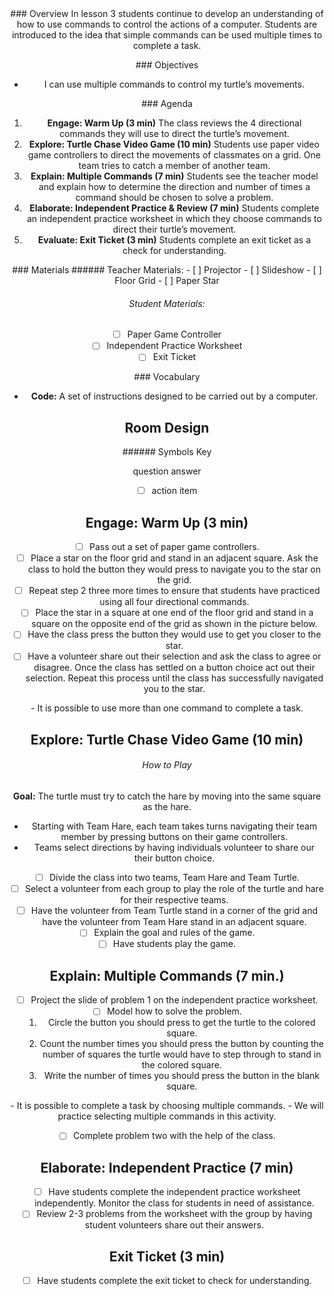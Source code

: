 <header class='header' title='Lesson 3' subtitle='turtleMove Part II'/>


<notable>
<iconp src='/icons/activity.png'>### Overview</iconp>
In lesson 3 students continue to develop an understanding of how to use commands to control the actions of a computer. Students are introduced to the idea that simple commands can be used multiple times to complete a task.

<iconp src='/icons/objectives.png'>### Objectives</iconp>

- I can use multiple commands to control my turtle’s movements.

<iconp src='/icons/agenda.png'>### Agenda</iconp>

1. **Engage: Warm Up (3 min)** The class reviews the 4 directional commands they will use to direct the turtle’s movement.
1. **Explore: Turtle Chase Video Game (10 min)** Students use paper video game controllers to direct the movements of classmates on a grid. One team tries to catch a member of another team.
1. **Explain: Multiple Commands (7 min)** Students see the teacher model and explain how to determine the direction and number of times a command should be chosen to solve a problem.
1. **Elaborate: Independent Practice & Review (7 min)** Students complete an independent practice worksheet in which they choose commands to direct their turtle’s movement.
1. **Evaluate: Exit Ticket (3 min)** Students complete an exit ticket as a check for understanding.

<note>
<iconp src='/icons/materials.png'>### Materials</iconp>
###### Teacher Materials:
- [ ] Projector
- [ ] Slideshow
- [ ] Floor Grid
- [ ] Paper Star

###### Student Materials:
- [ ] Paper Game Controller
- [ ] Independent Practice Worksheet
- [ ] Exit Ticket

<iconp src='/icons/vocab.png'>### Vocabulary</iconp>

- **Code:** A set of instructions designed to be carried out by a computer.

</note>

<pagebreak/>

## Room Design

<note borderLeft='2px solid green' mt='2em'>
###### Symbols Key

<iconp ml='1.65em' type='question'>question</iconp>
<iconp ml='1.65em' type='answer'>answer</iconp>
- [ ] action item
</note>

<pagebreak/>


## Engage: Warm Up (3 min)

- [ ] Pass out a set of paper game controllers.
- [ ] Place a star on the floor grid and stand in an adjacent square. Ask the class to hold the button they would press to navigate you to the star on the grid.
- [ ] Repeat step 2 three more times to ensure that students have practiced using all four directional commands.
- [ ] Place the star in a square at one end of the floor grid and stand in a square on the opposite end of the grid as shown in the picture below.
- [ ] Have the class press the button they would use to get you closer to the star. 
- [ ] Have a volunteer share out their selection and ask the class to agree or disagree. Once the class has settled on a button choice act out their selection. Repeat this process until the class has successfully navigated you to the star.

<note type='key' title='Key Points'>
- It is possible to use more than one command to complete a task. 
</note>


## Explore: Turtle Chase Video Game (10 min)

###### How to Play
**Goal:** The turtle must try to catch the hare by moving into the same square as the hare.
- Starting with Team Hare, each team takes turns navigating their team member by pressing buttons on their game controllers.
- Teams select directions by having individuals volunteer to share our their button choice.

- [ ] Divide the class into two teams, Team Hare and Team Turtle.
- [ ] Select a volunteer from each group to play the role of the turtle and hare for their respective teams.
- [ ] Have the volunteer from Team Turtle stand in a corner of the grid and have the volunteer from Team Hare stand in an adjacent square.
- [ ] Explain the goal and rules of the game.
- [ ] Have students play the game.

## Explain: Multiple Commands (7 min.)

- [ ] Project the slide of problem 1 on the independent practice worksheet.
- [ ] Model how to solve the problem.
   1. Circle the button you should press to get the turtle to the colored square.
   1. Count the number times you should press the button by counting the number of squares the turtle would have to step through to stand in the colored square.
   1. Write the number of times you should press the button in the blank square.

<note type='key' title='Key Points'>
- It is possible to complete a task by choosing multiple commands.
- We will practice selecting multiple commands in this activity.
</note>

- [ ] Complete problem two with the help of the class.


## Elaborate: Independent Practice (7 min)

- [ ] Have students complete the independent practice worksheet independently. Monitor the class for students in need of assistance.
- [ ] Review 2-3 problems from the worksheet with the group by having student volunteers share out their answers. 

## Exit Ticket (3 min)

- [ ] Have students complete the exit ticket to check for understanding.

</notable>